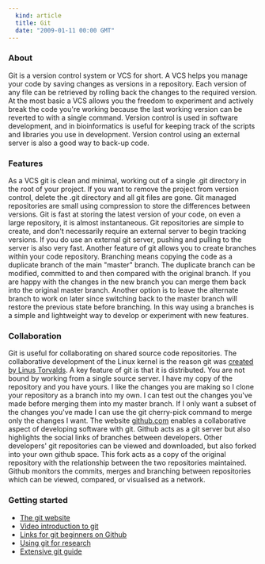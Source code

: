 ```yaml
---
  kind: article
  title: Git
  date: "2009-01-11 00:00 GMT"
---
```


### About

Git is a version control system or VCS for short. A VCS helps you manage your
code by saving changes as versions in a repository. Each version of any file
can be retrieved by rolling back the changes to the required version. At the
most basic a VCS allows you the freedom to experiment and actively break the
code you're working because the last working version can be reverted to with a
single command. Version control is used in software development, and in
bioinformatics is useful for keeping track of the scripts and libraries you use
in development. Version control using an external server is also a good way to
back-up code.

### Features

As a VCS git is clean and minimal, working out of a single .git directory in
the root of your project. If you want to remove the project from version
control, delete the .git directory and all git files are gone. Git managed
repositories are small using compression to store the differences between
versions. Git is fast at storing the latest version of your code, on even a
large repository, it is almost instantaneous. Git repositories are simple to
create, and don't necessarily require an external server to begin tracking
versions. If you do use an external git server, pushing and pulling to the
server is also very fast. Another feature of git allows you to create branches
within your code repository. Branching means copying the code as a duplicate
branch of the main "master" branch. The duplicate branch can be modified,
committed to and then compared with the original branch. If you are happy with
the changes in the new branch you can merge them back into the original master
branch. Another option is to leave the alternate branch to work on later since
switching back to the master branch will restore the previous state before
branching. In this way using a branches is a simple and lightweight way to
develop or experiment with new features.

### Collaboration

Git is useful for collaborating on shared source code repositories. The
collaborative development of the Linux kernel is the reason git was [created by
Linus Torvalds][history]. A key feature of git is that it is distributed. You
are not bound by working from a single source server. I have my copy of the
repository and you have yours. I like the changes you are making so I clone
your repository as a branch into my own. I can test out the changes you've made
before merging them into my master branch. If I only want a subset of the
changes you've made I can use the git cherry-pick command to merge only the
changes I want. The website [github.com][gh] enables a collaborative aspect of
developing software with git. Github acts as a git server but also highlights
the social links of branches between developers. Other developers' git
repositories can be viewed and downloaded, but also forked into your own github
space. This fork acts as a copy of the original repository with the
relationship between the two repositories maintained. Github monitors the
commits, merges and branching between repositories which can be viewed,
compared, or visualised as a network.

### Getting started

- [The git website][git]
- [Video introduction to git][video]
- [Links for git beginners on Github][new]
- [Using git for research][research]
- [Extensive git guide][guide]


[history]: http://en.wikipedia.org/wiki/Git_(software)#History
[gh]: https://www.github.com
[git]: http://git-scm.com/
[video]: http://schacon.github.com/2008/06/02/railsconf-git-talk.html
[research]: http://mendicantbug.com/2008/11/30/10-reasons-to-use-git-for-research/
[new]: https://github.com/blog/120-new-to-git
[guide]: http://www-cs-students.stanford.edu/~blynn/gitmagic/
